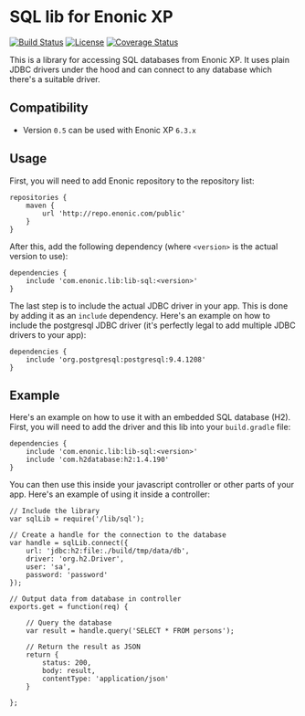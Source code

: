 SQL lib for Enonic XP
=====================

[![Build Status](https://travis-ci.org/enonic/lib-sql.svg?branch=master)](https://travis-ci.org/enonic/lib-sql)
[![License](https://img.shields.io/github/license/enonic/lib-sql.svg)](http://www.apache.org/licenses/LICENSE-2.0.html)
[![Coverage Status](https://coveralls.io/repos/github/enonic/lib-sql/badge.svg?branch=master)](https://coveralls.io/github/enonic/lib-sql?branch=master)

This is a library for accessing SQL databases from Enonic XP. It uses plain JDBC drivers under the hood and can connect to
any database which there's a suitable driver.


Compatibility
-------------

* Version ``0.5`` can be used with Enonic XP ``6.3.x``


Usage
-----

First, you will need to add Enonic repository to the repository list:

    repositories {
        maven {
            url 'http://repo.enonic.com/public'
        }
    }

After this, add the following dependency (where ``<version>`` is the actual version to use):

    dependencies {
        include 'com.enonic.lib:lib-sql:<version>'
    }

The last step is to include the actual JDBC driver in your app. This is done by adding it as an ``include`` dependency. Here's
an example on how to include the postgresql JDBC driver (it's perfectly legal to add multiple JDBC drivers to your app):

    dependencies {
        include 'org.postgresql:postgresql:9.4.1208'
    }


Example
-------

Here's an example on how to use it with an embedded SQL database (H2). First, you will need to add the driver and this lib into your
``build.gradle`` file:

    dependencies {
        include 'com.enonic.lib:lib-sql:<version>'
        include 'com.h2database:h2:1.4.190'
    }

You can then use this inside your javascript controller or other parts of your app. Here's an example of using it inside a controller:

    // Include the library
    var sqlLib = require('/lib/sql');

    // Create a handle for the connection to the database
    var handle = sqlLib.connect({
        url: 'jdbc:h2:file:./build/tmp/data/db',
        driver: 'org.h2.Driver',
        user: 'sa',
        password: 'password'
    });

    // Output data from database in controller
    exports.get = function(req) {

        // Query the database
        var result = handle.query('SELECT * FROM persons');

        // Return the result as JSON
        return {
            status: 200,
            body: result,
            contentType: 'application/json'
        }

    };
